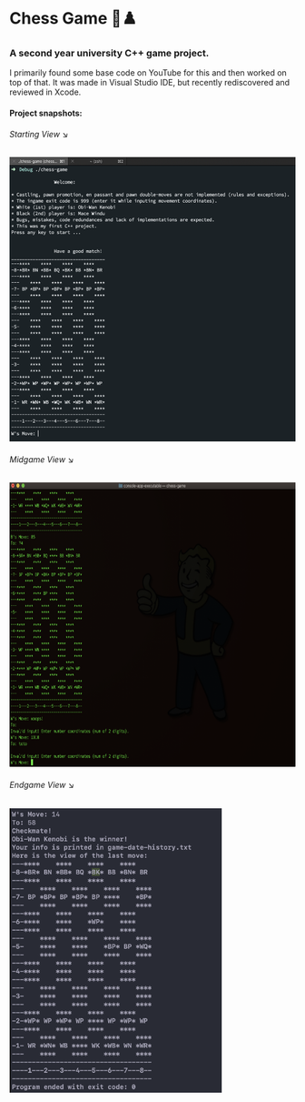 # Chess Game 🏁♟️
<h3>A second year university C++ game project.</h3>
I primarily found some base code on YouTube for this and then worked on top of that. It was made in Visual Studio IDE, but recently rediscovered and reviewed in Xcode.

#### Project snapshots:
<h6>Starting View &#x2198;</h6>
<img src="views/view-1.png" height="500" alt="View 1">
<h6>Midgame View &#x2198;</h6>
<img src="views/view-2.png" height="500" alt="View 2">
<h6>Endgame View &#x2198;</h6>
<img src="views/view-3.png" height="500" alt="View 3">


